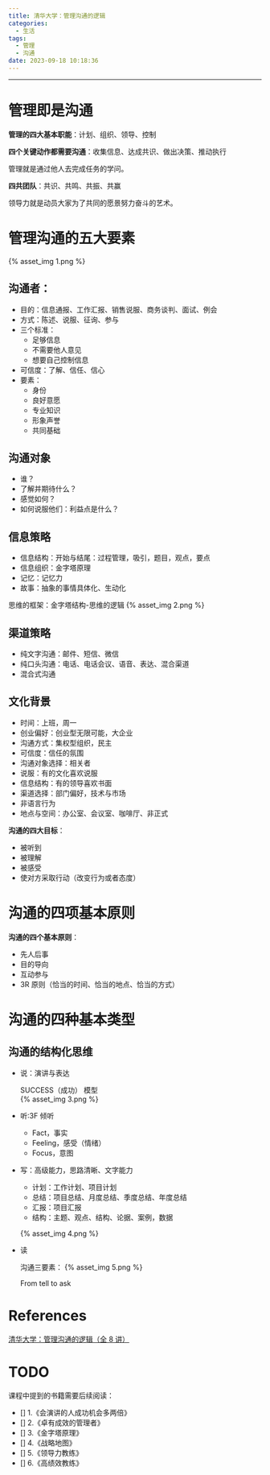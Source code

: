 ```yaml
---
title: 清华大学：管理沟通的逻辑
categories:
  - 生活
tags:
  - 管理
  - 沟通
date: 2023-09-18 10:18:36
---
```


---

# 管理即是沟通

**管理的四大基本职能**：计划、组织、领导、控制

**四个关键动作都需要沟通**：收集信息、达成共识、做出决策、推动执行

管理就是通过他人去完成任务的学问。

**四共团队**：共识、共鸣、共振、共赢

领导力就是动员大家为了共同的愿景努力奋斗的艺术。

<!-- more -->

# 管理沟通的五大要素

{% asset_img 1.png %}

## 沟通者：

- 目的：信息通报、工作汇报、销售说服、商务谈判、面试、例会
- 方式：陈述、说服、征询、参与
- 三个标准：
  - 足够信息
  - 不需要他人意见
  - 想要自己控制信息
- 可信度：了解、信任、信心
- 要素：
  - 身份
  - 良好意愿
  - 专业知识
  - 形象声誉
  - 共同基础

## 沟通对象

- 谁？
- 了解并期待什么？
- 感觉如何？
- 如何说服他们：利益点是什么？

## 信息策略

- 信息结构：开始与结尾：过程管理，吸引，题目，观点，要点
- 信息组织：金字塔原理
- 记忆：记忆力
- 故事：抽象的事情具体化、生动化

思维的框架：金字塔结构-思维的逻辑
{% asset_img 2.png %}

## 渠道策略

- 纯文字沟通：邮件、短信、微信
- 纯口头沟通：电话、电话会议、语音、表达、混合渠道
- 混合式沟通

## 文化背景

- 时间：上班，周一
- 创业偏好：创业型无限可能，大企业
- 沟通方式：集权型组织，民主
- 可信度：信任的氛围
- 沟通对象选择：相关者
- 说服：有的文化喜欢说服
- 信息结构：有的领导喜欢书面
- 渠道选择：部门偏好，技术与市场
- 非语言行为
- 地点与空间：办公室、会议室、咖啡厅、非正式

**沟通的四大目标**：

- 被听到
- 被理解
- 被感受
- 使对方采取行动（改变行为或者态度）

# 沟通的四项基本原则

**沟通的四个基本原则**：

- 先人后事
- 目的导向
- 互动参与
- 3R 原则（恰当的时间、恰当的地点、恰当的方式）

# 沟通的四种基本类型

## 沟通的结构化思维

- 说：演讲与表达

  SUCCESS（成功） 模型  
  {% asset_img 3.png %}

- 听:3F 倾听
  - Fact，事实
  - Feeling，感受（情绪）
  - Focus，意图
- 写：高级能力，思路清晰、文字能力

  - 计划：工作计划、项目计划
  - 总结：项目总结、月度总结、季度总结、年度总结
  - 汇报：项目汇报
  - 结构：主题、观点、结构、论据、案例，数据

  {% asset_img 4.png %}

- 读

  沟通三要素：
  {% asset_img 5.png %}

  From tell to ask

# References

[清华大学：管理沟通的逻辑（全 8 讲）](https://www.bilibili.com/list/watchlater?oid=644640093&bvid=BV1ha4y1f7Rn&spm_id_from=333.788.top_right_bar_window_view_later.content.click)

# TODO

课程中提到的书籍需要后续阅读：

- [] 1.《会演讲的人成功机会多两倍》
- [] 2.《卓有成效的管理者》
- [] 3.《金字塔原理》
- [] 4.《战略地图》
- [] 5.《领导力教练》
- [] 6.《高绩效教练》
